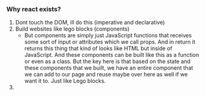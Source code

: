 ### Why react exists?

1. Dont touch the DOM, ill do this (imperative and declarative)
2. Build websites like lego blocks (components)
   - But components are simply just JavaScript functions that receives some sort of input or attributes which we call props. And in return it returns this thing that kind of looks like HTML but inside of JavaScript. And these components can be built like this as a function or even as a class. But the key here is that based on the state and these components that we built, we have an entire component that we can add to our page and reuse maybe over here as well if we want it to. Just like Lego blocks.
3.
